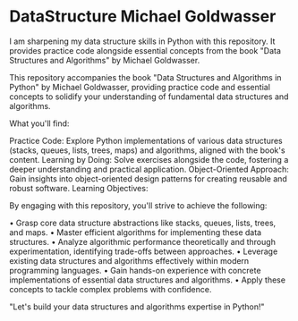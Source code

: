 # DataStructure Michael Goldwasser
I am sharpening my data structure skills in Python with this repository. It provides practice code alongside essential concepts from the book "Data Structures and Algorithms" by Michael Goldwasser.


This repository accompanies the book "Data Structures and Algorithms in Python" by Michael Goldwasser, providing practice code and essential concepts to solidify your understanding of fundamental data structures and algorithms.

What you'll find:

Practice Code: Explore Python implementations of various data structures (stacks, queues, lists, trees, maps) and algorithms, aligned with the book's content.
Learning by Doing: Solve exercises alongside the code, fostering a deeper understanding and practical application.
Object-Oriented Approach: Gain insights into object-oriented design patterns for creating reusable and robust software.
Learning Objectives:

By engaging with this repository, you'll strive to achieve the following:

• Grasp core data structure abstractions like stacks, queues, lists, trees, and maps.
• Master efficient algorithms for implementing these data structures.
• Analyze algorithmic performance theoretically and through experimentation, identifying trade-offs between approaches.
• Leverage existing data structures and algorithms effectively within modern programming languages.
• Gain hands-on experience with concrete implementations of essential data structures and algorithms.
• Apply these concepts to tackle complex problems with confidence.

"Let's build your data structures and algorithms expertise in Python!"
